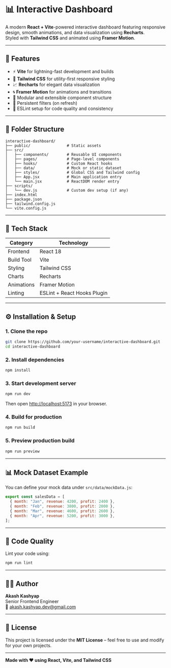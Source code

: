 # 📊 Interactive Dashboard

A modern **React + Vite**-powered interactive dashboard featuring responsive design, smooth animations, and data visualization using **Recharts**.  
Styled with **Tailwind CSS** and animated using **Framer Motion**.

---

## 🚀 Features

- ⚡ **Vite** for lightning-fast development and builds  
- 🎨 **Tailwind CSS** for utility-first responsive styling  
- 📈 **Recharts** for elegant data visualization  
- 🌀 **Framer Motion** for animations and transitions  
- 🧩 Modular and extensible component structure  
- 💾 Persistent filters (on refresh)  
- 🧹 ESLint setup for code quality and consistency  

---

## 📁 Folder Structure

```
interactive-dashboard/
├── public/                # Static assets
├── src/
│   ├── components/        # Reusable UI components
│   ├── pages/             # Page-level components
│   ├── hooks/             # Custom React hooks
│   ├── data/              # Mock or static dataset
│   ├── styles/            # Global CSS and Tailwind config
│   ├── App.jsx            # Main application entry
│   └── main.jsx           # ReactDOM render entry
├── scripts/
│   └── dev.js             # Custom dev setup (if any)
├── index.html
├── package.json
├── tailwind.config.js
└── vite.config.js
```

---

## 🧰 Tech Stack

| Category        | Technology                  |
|-----------------|-----------------------------|
| Frontend        | React 18                    |
| Build Tool      | Vite                        |
| Styling         | Tailwind CSS                |
| Charts          | Recharts                    |
| Animations      | Framer Motion               |
| Linting         | ESLint + React Hooks Plugin |

---

## ⚙️ Installation & Setup

### 1. Clone the repo
```bash
git clone https://github.com/your-username/interactive-dashboard.git
cd interactive-dashboard
```

### 2. Install dependencies
```bash
npm install
```

### 3. Start development server
```bash
npm run dev
```
Then open [http://localhost:5173](http://localhost:5173) in your browser.

### 4. Build for production
```bash
npm run build
```

### 5. Preview production build
```bash
npm run preview
```

---

## 📊 Mock Dataset Example

You can define your mock data under `src/data/mockData.js`:

```js
export const salesData = [
  { month: "Jan", revenue: 4200, profit: 2400 },
  { month: "Feb", revenue: 3800, profit: 2000 },
  { month: "Mar", revenue: 4600, profit: 2600 },
  { month: "Apr", revenue: 5200, profit: 3000 },
];
```

---

## 🧪 Code Quality

Lint your code using:
```bash
npm run lint
```

---

## 🧑‍💻 Author

**Akash Kashyap**  
Senior Frontend Engineer  
📧 [akash.kashyap.dev@gmail.com](mailto:akash.kashyap.dev@gmail.com)

---

## 🪪 License

This project is licensed under the **MIT License** – feel free to use and modify for your own projects.

---

**Made with ❤️ using React, Vite, and Tailwind CSS**
